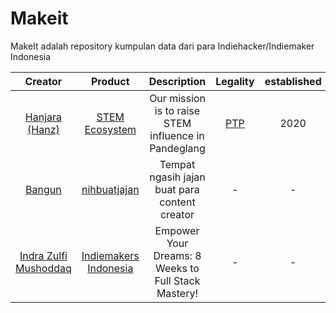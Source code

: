# Makeit
MakeIt adalah repository kumpulan data dari para Indiehacker/Indiemaker Indonesia

| Creator | Product | Description | Legality | established | status |
| :-: | :-: | :-: | :-: | :-: | :-: |
| [Hanjara (Hanz)](https://s.id/mashanz) | [STEM Ecosystem](https://mashanz.com) | Our mission is to raise STEM influence in Pandeglang | [PTP](https://ptp.ahu.go.id/profil/cari?q=Mashanz+Sumber+Terbuka&page=1&limit=10) | 2020 | ✅ |
| [Bangun](https://twitter.com/hibangun) | [nihbuatjajan](https://www.nihbuatjajan.com/) | Tempat ngasih jajan buat para content creator | - | - | - |
| [Indra Zulfi Mushoddaq](https://twitter.com/indrazulfi) | [Indiemakers Indonesia](https://www.indiemakers.id/) | Empower Your Dreams: 8 Weeks to Full Stack Mastery! | - | - | - |

